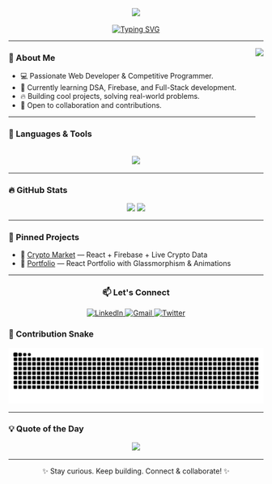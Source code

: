 <!-- Banner (optional custom image) -->
<p align="center">
  <img src="https://capsule-render.vercel.app/api?type=waving&height=192&color=gradient&text=Aman%20Maurya&reversal=false&textBg=false&fontAlign=50&fontAlignY=39&animation=twinkling" />
</p>

<!-- Typing SVG -->
<p align="center">
  <a href="https://github.com/AmanAssassin">
    <img src="https://readme-typing-svg.herokuapp.com?font=Fira+Code&size=24&pause=1000&color=40EDF7&center=true&vCenter=true&width=435&lines=Hi+%F0%9F%91%8B%2C+I'm+Aman+Maurya!;Web+Developer+%2F+;Tech%2C+Design%2C+and+Code!" alt="Typing SVG" />
  </a>
</p>

---

<img align="right" height="150" src="https://user-images.githubusercontent.com/74038190/225813708-98b745f2-7d22-48cf-9150-083f1b00d6c9.gif" />

### 🚀 About Me

- 💻 Passionate Web Developer & Competitive Programmer.
- 🌱 Currently learning DSA, Firebase, and Full-Stack development.
- 🔥 Building cool projects, solving real-world problems.
- 🤝 Open to collaboration and contributions.

---

### 🧠 Languages & Tools

<br/>
<div align="center">
  <img src="https://skillicons.dev/icons?i=html,css,js,ts,react,nextjs,nodejs,express,mongodb,cpp,python,git,github,firebase,docker,tailwind,figma,vscode,linux,vercel,&perline=10" />
</div>

---

### 🔥 GitHub Stats

<div align="center">
  <img src="https://github-readme-stats.vercel.app/api?username=AmanAssassin&show_icons=true&theme=tokyonight&count_private=true" height="150" />
  <img src="https://github-readme-stats.vercel.app/api/top-langs/?username=AmanAssassin&layout=compact&theme=tokyonight" height="150" />
</div>

---

### 📌 Pinned Projects

- 🔗 [Crypto Market](https://crypto-market-rho.vercel.app/) — React + Firebase + Live Crypto Data
- 🔗 [Portfolio](https://amanmdev.vercel.app/) — React Portfolio with Glassmorphism & Animations

---

<!-- 🌐 Connect with Me --><h3 align="center">📫 Let's Connect</h3>

<p align="center">
  <a href="https://www.linkedin.com/in/aman-maurya73/" target="_blank">
    <img src="https://img.shields.io/badge/Aman Maurya-LinkedIn-0077B5?style=for-the-badge&logo=linkedin&logoColor=white" alt="LinkedIn" />
  </a>      
  <a href="mailto:amanmaurya112233@gmail.com" target="_blank">
    <img src="https://img.shields.io/badge/amanmaurya112233@gmail.com-Gmail-D14836?style=for-the-badge&logo=gmail&logoColor=white" alt="Gmail" />
  </a> 
  <a href="https://twitter.com/amanm_dev" target="_blank">
    <img src="https://img.shields.io/badge/@amanm_dev-Twitter-1DA1F2?style=for-the-badge&logo=twitter&logoColor=white" alt="Twitter" />
  </a> 
</p>

### 🐍 Contribution Snake

<p align="center">
  <img src="https://raw.githubusercontent.com/AmanAssassin/AmanAssassin/output/snake.svg" alt="Snake animation" />

</p>

---

### 💡 Quote of the Day

<p align="center">
  <img src="https://quotes-github-readme.vercel.app/api?type=horizontal&theme=radical" />
</p>

---

<p align="center">✨ Stay curious. Keep building. Connect & collaborate! ✨</p>

